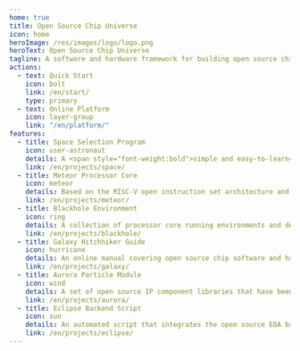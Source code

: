 ```yaml
---
home: true
title: Open Source Chip Universe
icon: home
heroImage: /res/images/logo/logo.png
heroText: Open Source Chip Universe
tagline: A software and hardware framework for building open source chips✨
actions:
  - text: Quick Start
    icon: bolt
    link: /en/start/
    type: primary
  - text: Online Platform
    icon: layer-group
    link: "/en/platform/"
features:
  - title: Space Selection Program
    icon: user-astronaut
    details: A <span style="font-weight:bold">simple and easy-to-learn</span> open source chip talent training program, where every enthusiast can learn all the things necessary to explore the open source chip universe according to their own ability level knowledge and certified by the space commander
    link: /en/projects/space/
  - title: Meteor Processor Core
    icon: meteor
    details: Based on the RISC-V open instruction set architecture and <span style="font-weight:bold">implemented using agile design methods</span>, the open source processor core covers a variety of different data path structure such as single cycle, multi-cycle and pipeline, it can be interconnected through the bus to form a fully functional SoC
    link: /en/projects/meteor/
  - title: Blackhole Environment
    icon: ring
    details: A collection of processor core running environments and debugging tools written in C or Rust language, allowing enthusiasts to <span style="font-weight:bold">quickly</span> test whether the functions and performance of their own processor cores are up to standard, and write various colorful applications for it
    link: /en/projects/blackhole/
  - title: Galaxy Hitchhiker Guide
    icon: hurricane
    details: An online manual covering open source chip software and hardware technical specifications and programming languages. It integrates fragmented knowledge through <span style="font-weight:bold">creative</span> use of refreshing presentation methods, greatly improving the overall development and verification efficiency of open source chips
    link: /en/projects/galaxy/
  - title: Aurora Particle Module
    icon: wind
    details: A set of open source IP component libraries that have been verified at the board level and tape-out. Currently, it mainly focuses on commonly used digital and low-speed peripheral IP, and attempts to use <span style="font-weight:bold">agile design methods</span> to complete designed and verified, it can eventually be collided with the Meteor Processor Core to form a complete small SoC system
    link: /en/projects/aurora/
  - title: Eclipse Backend Script
    icon: sun
    details: An automated script that integrates the open source EDA backend process to realize the smooth flow of chip data between different tools, and provides a more friendly visual information feedback mechanism to help enthusiasts reduce the cost of learning open source EDA tools
    link: /en/projects/eclipse/
---
```

